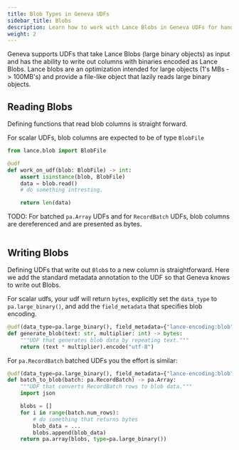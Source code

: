 ```yaml
---
title: Blob Types in Geneva UDFs
sidebar_title: Blobs
description: Learn how to work with Lance Blobs in Geneva UDFs for handling large binary objects efficiently with lazy reading capabilities.
weight: 2
--- 
```


Geneva supports UDFs that take Lance Blobs (large binary objects) as input and has the ability to write out columns with binaries encoded as Lance Blobs.  Lance blobs are an optimization intended for large objects (1's MBs -> 100MB's) and provide a file-like object that lazily reads large binary objects.

## Reading Blobs

Defining functions that read blob columns is straight forward.  

For scalar UDFs, blob columns are expected to be of type `BlobFile`


```python
from lance.blob import BlobFile

@udf
def work_on_udf(blob: BlobFile) -> int:
    assert isinstance(blob, BlobFile)
    data = blob.read()
    # do something intresting.

    return len(data)
```

TODO: For batched  `pa.Array` UDFs and for `RecordBatch` UDFs, blob columns are dereferenced and are presented as bytes.

```python

```

## Writing Blobs


Defining UDFs that write out `Blob`s to a new column is straightforward.   Here we add the standard metadata annotation to the UDF so that Geneva knows to write out Blobs.

For scalar udfs, your udf will return `bytes`, explicitly set the `data_type` to `pa.large_binary()`, and add the `field_metadata` that specifies blob encoding.

```python
@udf(data_type=pa.large_binary(), field_metadata={"lance-encoding:blob": "true"})
def generate_blob(text: str, multiplier: int) -> bytes:
    """UDF that generates blob data by repeating text."""
    return (text * multiplier).encode("utf-8")

```

For `pa.RecordBatch` batched UDFs you the effort is similar:

```python
@udf(data_type=pa.large_binary(), field_metadata={"lance-encoding:blob": "true"})
def batch_to_blob(batch: pa.RecordBatch) -> pa.Array:
    """UDF that converts RecordBatch rows to blob data."""
    import json

    blobs = []
    for i in range(batch.num_rows):
        # do something that returns bytes
        blob_data = ... 
        blobs.append(blob_data)
    return pa.array(blobs, type=pa.large_binary())
```